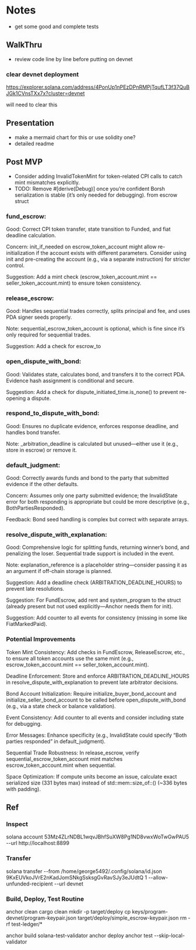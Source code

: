 # Notes

- get some good and complete tests

## WalkThru
- review code line by line before putting on devnet

### clear devnet deployment

https://explorer.solana.com/address/4PonUp1nPEzDPnRMPjTqufLT3f37QuBJGk1CVnsTXx7x?cluster=devnet

will need to clear this

## Presentation
- make a mermaid chart for this or use solidity one?
- detailed readme

## Post MVP
- Consider adding InvalidTokenMint for token-related CPI calls to catch mint mismatches explicitly.
- TODO: Remove #[derive(Debug)] once you’re confident Borsh serialization is stable (it’s only needed for debugging). from escrow struct

### fund_escrow:
Good: Correct CPI token transfer, state transition to Funded, and fiat deadline calculation.

Concern: init_if_needed on escrow_token_account might allow re-initialization if the account exists with different parameters. Consider using init and pre-creating the account (e.g., via a separate instruction) for stricter control.

Suggestion: Add a mint check (escrow_token_account.mint == seller_token_account.mint) to ensure token consistency.

### release_escrow:
Good: Handles sequential trades correctly, splits principal and fee, and uses PDA signer seeds properly.

Note: sequential_escrow_token_account is optional, which is fine since it’s only required for sequential trades.

Suggestion: Add a check for escrow_to

### open_dispute_with_bond:
Good: Validates state, calculates bond, and transfers it to the correct PDA. Evidence hash assignment is conditional and secure.

Suggestion: Add a check for dispute_initiated_time.is_none() to prevent re-opening a dispute.

### respond_to_dispute_with_bond:
Good: Ensures no duplicate evidence, enforces response deadline, and handles bond transfer.

Note: _arbitration_deadline is calculated but unused—either use it (e.g., store in escrow) or remove it.

### default_judgment:
Good: Correctly awards funds and bond to the party that submitted evidence if the other defaults.

Concern: Assumes only one party submitted evidence; the InvalidState error for both responding is appropriate but could be more descriptive (e.g., BothPartiesResponded).

Feedback: Bond seed handling is complex but correct with separate arrays.

### resolve_dispute_with_explanation:
Good: Comprehensive logic for splitting funds, returning winner’s bond, and penalizing the loser. Sequential trade support is included in the event.

Note: explanation_reference is a placeholder string—consider passing it as an argument if off-chain storage is planned.

Suggestion: Add a deadline check (ARBITRATION_DEADLINE_HOURS) to prevent late resolutions.

Suggestion: For FundEscrow, add rent and system_program to the struct (already present but not used explicitly—Anchor needs them for init).

Suggestion: Add counter to all events for consistency (missing in some like FiatMarkedPaid).

### Potential Improvements
Token Mint Consistency:
Add checks in FundEscrow, ReleaseEscrow, etc., to ensure all token accounts use the same mint (e.g., escrow_token_account.mint == seller_token_account.mint).

Deadline Enforcement:
Store and enforce ARBITRATION_DEADLINE_HOURS in resolve_dispute_with_explanation to prevent late arbitrator decisions.

Bond Account Initialization:
Require initialize_buyer_bond_account and initialize_seller_bond_account to be called before open_dispute_with_bond (e.g., via a state check or balance validation).

Event Consistency:
Add counter to all events and consider including state for debugging.

Error Messages:
Enhance specificity (e.g., InvalidState could specify “Both parties responded” in default_judgment).

Sequential Trade Robustness:
In release_escrow, verify sequential_escrow_token_account mint matches escrow_token_account.mint when sequential.

Space Optimization:
If compute units become an issue, calculate exact serialized size (331 bytes max) instead of std::mem::size_of::<Escrow>() (~336 bytes with padding).

## Ref

### Inspect

solana account 53Mz4ZLrNDBL1wqvJBhfSuXW8Pg1ND8vwxWoTwGwPAU5 --url http://localhost:8899

### Transfer
solana transfer --from /home/george5492/.config/solana/id.json 9KxEUVkoJVrE2nKadJomSNkgSsksgGvRavSJy3eJUdtQ 1 --allow-unfunded-recipient --url devnet

### Build, Deploy, Test Routine
anchor clean
cargo clean
mkdir -p target/deploy
cp keys/program-devnet/program-keypair.json target/deploy/simple_escrow-keypair.json
rm -rf test-ledger/*
<!-- stop validator -->
anchor build
solana-test-validator
anchor deploy
anchor test --skip-local-validator
